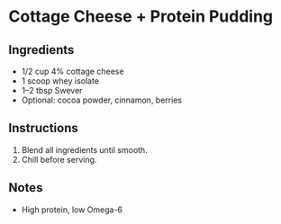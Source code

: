 # Cottage Cheese + Protein Pudding

## Ingredients
- 1/2 cup 4% cottage cheese
- 1 scoop whey isolate
- 1–2 tbsp Swever
- Optional: cocoa powder, cinnamon, berries

## Instructions
1. Blend all ingredients until smooth.
2. Chill before serving.

## Notes
- High protein, low Omega-6
